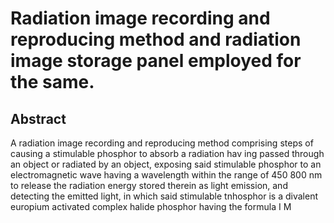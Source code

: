 # Radiation image recording and reproducing method and radiation image storage panel employed for the same.

## Abstract
A radiation image recording and reproducing method comprising steps of causing a stimulable phosphor to absorb a radiation hav ing passed through an object or radiated by an object, exposing said stimulable phosphor to an electromagnetic wave having a wavelength within the range of 450 800 nm to release the radiation energy stored therein as light emission, and detecting the emitted light, in which said stimulable tnhosphor is a divalent europium activated complex halide phosphor having the formula I M